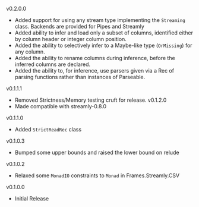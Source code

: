 v0.2.0.0
* Added support for using any stream type implementing the ```Streaming``` class. Backends are provided for Pipes and Streamly
* Added ability to infer and load only a subset of columns, identified either by column header or integer column position.
* Added the ability to selectively infer to a Maybe-like type (```OrMissing```) for any column.
* Added the ability to rename columns during inference, before the inferred columns are declared.
* Added the ability to, for inference, use parsers given via a Rec of parsing functions rather than instances of Parseable.

v0.1.1.1
* Removed Strictness/Memory testing cruft for release.
v0.1.2.0
* Made compatible with streamly-0.8.0

v0.1.1.0
* Added ```StrictReadRec``` class

v0.1.0.3
* Bumped some upper bounds and raised the lower bound on relude

v0.1.0.2
* Relaxed some ```MonadIO``` constraints to ```Monad``` in Frames.Streamly.CSV

v0.1.0.0
* Initial Release
